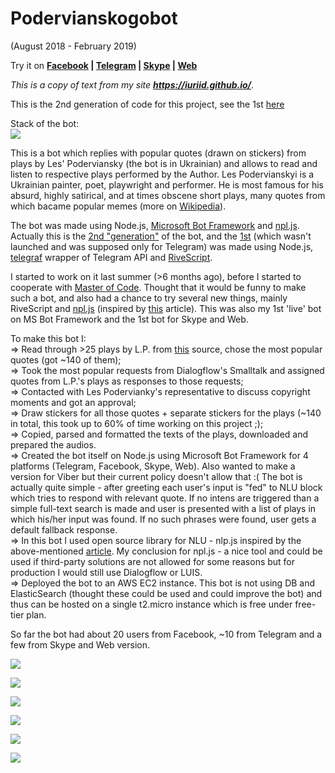 
# Podervianskogobot
<p>
  (August 2018 - February 2019)
</p>

<p>
  Try it on <b><a href="https://www.messenger.com/t/344980636080979" target="_blank">Facebook</a> | <a href="http://t.me/PodervianskogoBot" target="_blank">Telegram</a> | <a href="https://join.skype.com/bot/f8059dc4-587c-426f-a211-ab93b87cf905" target="_blank">Skype</a> | <a href="https://podervianskogobot.com/webchat" target="_blank">Web</a></b>
</p>

<p>
  <i>This is a copy of text from my site <b><a href="https://iuriid.github.io/" target="_blank">https://iuriid.github.io/</a></b></i>.
</p>

<p>
  This is the 2nd generation of code for this project, see the 1st <a href="https://github.com/IuriiD/podervjansky_bot" target="_blank">here</a>
</p>

<p>
  Stack of the bot:
  <br><a href="https://iuriid.github.io/public/img/podervianskogobot_stack.jpg" target="_blank"><img src="https://iuriid.github.io/public/img/podervianskogobot_stack.jpg" class="img-fluid"></a>
</p>

<p>
  This is a bot which replies
  with popular quotes (drawn on stickers) from plays by Les' Poderviansky (the bot is in
  Ukrainian) and allows to read and listen to respective plays performed by the Author. Les Podervianskyi is a
  Ukrainian painter, poet, playwright and performer. He is most famous for his absurd,
  highly satirical, and at times obscene short plays, many quotes from which bacame popular memes (more on <a href="https://en.wikipedia.org/wiki/Les_Podervianskyi" target="_blank">Wikipedia</a>).
</p>

<p>
  The bot was made using Node.js, <a href="https://dev.botframework.com/" target="_blank">Microsoft Bot
  Framework</a> and <a href="https://www.npmjs.com/package/node-nlp" target="_blank">npl.js</a>.
  Actually this is the <a href="https://github.com/IuriiD/nirvana_bot" target="_blank">2nd "generation"</a> of
  the bot, and the <a href="https://github.com/IuriiD/podervjansky_bot" target="_blank">1st</a> (which wasn't
  launched and was supposed only for Telegram) was made using Node.js, <a href="https://telegraf.js.org/#/"
  target="_blank">telegraf</a> wrapper of Telegram API and <a href="https://www.rivescript.com/"
  target="_blank">RiveScript</a>.
</p>

<p>
  I started to work on it last summer (>6 months ago), before I started to cooperate with <a
  href="https://masterofcode.com/" target="_blank">Master of Code</a>. Thought that it would be funny to make
  such a bot, and also had a chance to try several new things, mainly RiveScript and <a
  href="https://www.npmjs.com/package/node-nlp" target="_blank">npl.js</a> (inspired by <a
  href="https://chatbotslife.com/evaluating-nlu-for-chatbots-b19ecf5a2124" target="_blank">this</a> article).
  This was also my 1st 'live' bot on MS Bot Framework and the 1st bot for Skype and Web.
</p>

<p>
  To make this bot I:
  <br>=> Read through >25 plays by L.P. from <a href="http://doslidy.org.ua/" target="_blank">this</a> source,
  chose the most popular quotes (got ~140 of them);
  <br>=> Took the most popular requests from Dialogflow's Smalltalk and assigned quotes from L.P.'s plays as
  responses to those requests;
  <br>=> Contacted with Les Podervianky's representative to discuss copyright moments and got an approval;
  <br>=> Draw stickers for all those quotes + separate stickers for the plays (~140 in total, this took up to 60%
  of time working on this project ;);
  <br>=> Copied, parsed and formatted the texts of the plays, downloaded and prepared the audios.
  <br>=> Created the bot itself on Node.js using Microsoft Bot Framework for 4 platforms (Telegram, Facebook,
  Skype, Web). Also wanted to make a version for Viber but their current policy doesn't allow that :(
  The bot is actually quite simple - after greeting each user's input is "fed" to NLU block which tries to
  respond with relevant quote. If no intens are triggered than a simple full-text search is made and user is
  presented with a list of plays in which his/her input was found. If no such phrases were found, user gets
  a default fallback response.
  <br>=> In this bot I used open source library for NLU - nlp.js inspired by the above-mentioned <a
  href="https://chatbotslife.com/evaluating-nlu-for-chatbots-b19ecf5a2124" target="_blank">article</a>. My
  conclusion for npl.js - a nice tool and could be used if third-party solutions are not allowed for some
  reasons but for production I would still use Dialogflow or LUIS.
  <br>=> Deployed the bot to an AWS EC2 instance. This bot is not using DB and ElasticSearch (thought these could
  be used and could improve the bot) and thus can be hosted on a single t2.micro instance which is free
  under free-tier
  plan.
</p>

<p>
  So far the bot had about 20 users from Facebook, ~10 from Telegram and a few from Skype and Web version.
</p>

<p>
  <a href="https://iuriid.github.io/public/img/pd_bot_0.png" target="_blank"><img src="https://iuriid.github.io/public/img/pd_bot_0.png"
  class="img-fluid img-thumbnail" style="max-width: 330px"></a>

  <a href="https://iuriid.github.io/public/img/pd_bot_2.png" target="_blank"><img src="https://iuriid.github.io/public/img/pd_bot_2.png"
  class="img-fluid img-thumbnail" style="max-width: 335px"></a>

  <a href="https://iuriid.github.io/public/img/pd_bot_3.png" target="_blank"><img src="https://iuriid.github.io/public/img/pd_bot_3.png"
  class="img-fluid img-thumbnail" style="max-width: 330px"></a>

  <a href="https://iuriid.github.io/public/img/pd_bot_1.png" target="_blank"><img src="https://iuriid.github.io/public/img/pd_bot_1.png"
  class="img-fluid img-thumbnail" style="max-width: 330px"></a>

  <a href="https://iuriid.github.io/public/img/pd_bot_5.png" target="_blank"><img src="https://iuriid.github.io/public/img/pd_bot_5.png"
  class="img-fluid img-thumbnail" style="max-width: 335px"></a>

  <a href="https://iuriid.github.io/public/img/pd_bot_6.png" target="_blank"><img src="https://iuriid.github.io/public/img/pd_bot_6.png"
  class="img-fluid img-thumbnail" style="max-width: 330px"></a>
</p>